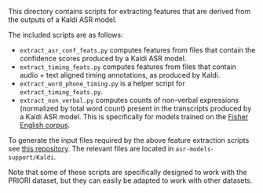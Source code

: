 This directory contains scripts for extracting features that are derived from the outputs of a Kaldi ASR model.

The included scripts are as follows:
* `extract_asr_conf_feats.py` computes features from files that contain the confidence scores produced by a 
   Kaldi ASR model.
* `extract_timing_feats.py` computes features from files that contain audio + text aligned timing
   annotations, as produced by Kaldi.
* `extract_word_phone_timing.py` is a helper script for `extract_timing_feats.py`.
* `extract_non_verbal.py` computes counts of non-verbal expressions (normalized by total word count) present in 
   the transcripts produced by a Kaldi ASR model. This is specifically for models trained on the 
   [Fisher English corpus](https://www.ldc.upenn.edu/sites/www.ldc.upenn.edu/files/lrec2004-fisher-corpus.pdf).

To generate the input files required by the above feature extraction scripts see 
[this repository](https://github.com/kmatton/ASR-Helper). The relevant files are located in `asr-models-support/Kaldi`.

Note that some of these scripts are specifically designed to work with the PRIORI dataset, but they can easily be adapted to 
work with other datasets.
